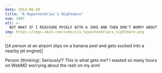 ```yaml
---
date: 2012-08-20
title: "A Hypochondriac's Nightmare"
num: 1097
alt: >-
  BUT WHAT IF I REASSURE MYSELF WITH A JOKE AND THEN DON'T WORRY ABOUT THE RASH AND IT TURNS OUT TO BE DEATH MITES AND I COULD HAVE CAUGHT IT
img: https://imgs.xkcd.com/comics/a_hypochondriacs_nightmare.png
---
```

[[A person at an airport slips on a banana peel and gets sucked into a nearby jet engine]]

Person (thinking): Seriously!? *This* is what gets me? I wasted so many hours on WebMD worrying about the rash on my arm!

